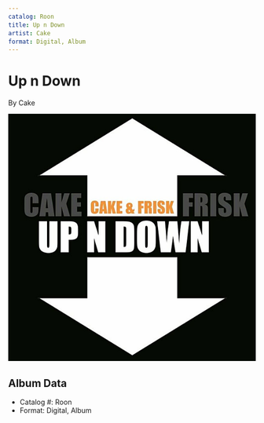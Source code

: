 ```yaml
---
catalog: Roon
title: Up n Down
artist: Cake
format: Digital, Album
---
```


# Up n Down

By Cake

![](../../assets/albumcovers/Cake-Up_n_Down.png)

## Album Data

- Catalog #: Roon
- Format: Digital, Album

